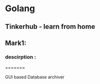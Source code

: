 # Golang
## Tinkerhub - learn from home
## Mark1:
### descirption : 
=======

GUI based Database archiver

